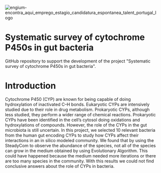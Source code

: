 ![engium-encontra_aqui_emprego_estagio_candidatura_espontanea_talent_portugal_logo](https://user-images.githubusercontent.com/98285918/176898092-2ed51082-e2a3-4f64-974e-d78dfbbddb6a.jpg)

# Systematic survey of cytochrome P450s in gut bacteria
GitHub repository to support the development of the project "Systematic survey of cytochrome P450s in gut bacteria".

# Introduction
Cytochrome P450 (CYP) are known for being capable of doing hydroxylation of inactivated C–H bonds. Eukaryotic CYPs are
intensively studied due to their role in drug metabolism. Prokaryotic CYPs, although less studied, they perform a wider range of chemical
reactions. Prokaryotic CYPs have been identified in the cell’s cytosol doing oxidations and hydroxylations of compounds. However, the role
of the CYPs in the gut microbiota is still uncertain. In this project, we selected 10 relevant bacteria from the human gut encoding CYPs to study how CYPs affect their interactions in an in silico modeled community. We found that by using the SteadyCom to observe the abundance of the
species, not all of the species can grow in the medium obtained by using Evolutionary Algorithm. This could have happened because the medium
needed more iterations or there are too many species in the community. With this results we could not find conclusive answers about the role of CYPs in bacteria.
